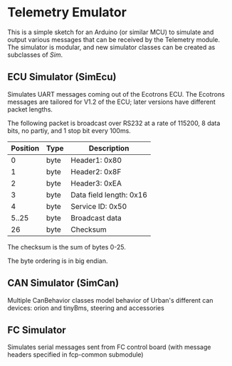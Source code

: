 # Telemetry Emulator

This is a simple sketch for an Arduino (or similar MCU) to simulate and output various messages that can be received by the Telemetry module. The simulator is modular, and new simulator classes can be created as subclasses of _Sim_.

## ECU Simulator (SimEcu)
Simulates UART messages coming out of the Ecotrons ECU. The Ecotrons messages are tailored for V1.2 of the ECU; later versions have different packet lengths. 

The following packet is broadcast over RS232 at a rate of 115200, 8 data bits, no partiy, and 1 stop bit every 100ms.

| Position | Type | Description             |
| -------- | ---- | ----------------------- |
| 0        | byte | Header1: 0x80           |
| 1        | byte | Header2: 0x8F           |
| 2        | byte | Header3: 0xEA           |
| 3        | byte | Data field length: 0x16 |
| 4        | byte | Service ID: 0x50        |
| 5..25    | byte | Broadcast data          |
| 26       | byte | Checksum                |

The checksum is the sum of bytes 0-25.

The byte ordering is in big endian.

## CAN Simulator (SimCan)

Multiple CanBehavior classes model behavior of Urban's different can devices: orion and tinyBms, steering and accessories

## FC Simulator

Simulates serial messages sent from FC control board (with message headers specified in fcp-common submodule)
